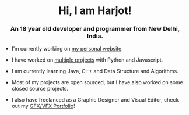 <h1 align="center">Hi, I am Harjot!</h1>
<h3 align="center">An 18 year old developer and programmer from New Delhi, India.</h3>


- I’m currently working on [my personal website](https://github.com/HarjjotSinghh/portfolio).

- I have worked on [multiple projects](https://github.com/vxdero?tab=repositories) with Python and Javascript.

- I am currently learning Java, C++ and Data Structure and Algorithms.

- Most of my projects are open sourced, but I have also worked on some closed source projects.

- I also have freelanced as a Graphic Designer and Visual Editor, check out my [GFX/VFX Portfolio](https://behance.net/vxdro)!

<!--
<p align="left">
  <img src="https://github-readme-stats.vercel.app/api?username=vxdero&show_icons=true&locale=en&theme=graywhite&layout=compact" alt="vxdero" />
</p>
<p align="left">
  <img src="https://github-readme-stats.vercel.app/api/top-langs?username=vxdero&show_icons=true&locale=en&layout=compact&theme=graywhite" alt="vxdero" />
</p>
<p align="left">
  <a href="https://twitter.com/vxdro" target="blank"><img src="https://img.shields.io/twitter/follow/vxdro?logo=twitter&style=for-the-badge&color=blue&lablelColor=ffffff&logoColor=blue" alt="vxdro" title="Follow me on Twitter!"/></a>
</p>
<p align="left">
  <a href="https://discord.com/invite/keMaPa6" targer='blank'>
  <img src="https://discordapp.com/api/guilds/690494216572239922/widget.png?style=banner2" alt="Join my discord server!" title="Join my discord server!"/>
  </a>
</p>
-->
